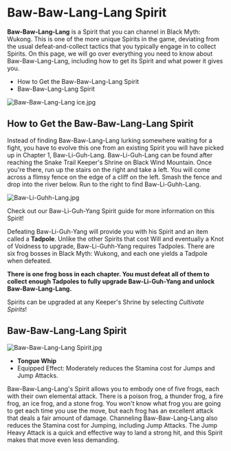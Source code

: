 # Baw-Baw-Lang-Lang Spirit

**Baw-Baw-Lang-Lang** is a Spirit that you can channel in Black Myth: Wukong. This is one of the more unique Spirits in the game, deviating from the usual defeat-and-collect tactics that you typically engage in to collect Spirits. On this page, we will go over everything you need to know about Baw-Baw-Lang-Lang, including how to get its Spirit and what power it gives you. 

  * How to Get the Baw-Baw-Lang-Lang Spirit
* Baw-Baw-Lang-Lang Spirit

![Baw-Baw-Lang-Lang ice.jpg](https://oyster.ignimgs.com/mediawiki/apis.ign.com/black-myth-wukong/9/92/Baw-Baw-Lang-Lang_ice.jpg)

## How to Get the Baw-Baw-Lang-Lang Spirit

Instead of finding Baw-Baw-Lang-Lang lurking somewhere waiting for a fight, you have to evolve this one from an existing Spirit you will have picked up in Chapter 1, Baw-Li-Guh-Lang. Baw-Li-Guh-Lang can be found after reaching the Snake Trail Keeper's Shrine on Black Wind Mountain. Once you're there, run up the stairs on the right and take a left. You will come across a flimsy fence on the edge of a cliff on the left. Smash the fence and drop into the river below. Run to the right to find Baw-Li-Guhh-Lang. 

![Baw-Li-Guhh-Lang.jpg](https://oyster.ignimgs.com/mediawiki/apis.ign.com/black-myth-wukong/d/df/Baw-Li-Guhh-Lang.jpg)

Check out our Baw-Li-Guh-Yang Spirit guide for more information on this Spirit! 

Defeating Baw-Li-Guh-Yang will provide you with his Spirit and an item called a **Tadpole**. Unlike the other Spirits that cost Will and eventually a Knot of Voidness to upgrade, Baw-Li-Guhh-Yang requires Tadpoles. There are six frog bosses in Black Myth: Wukong, and each one yields a Tadpole when defeated. 

**There is one frog boss in each chapter. You must defeat all of them to collect enough Tadpoles to fully upgrade Baw-Li-Guh-Yang and unlock Baw-Baw-Lang-Lang.**

Spirits can be upgraded at any Keeper's Shrine by selecting _Cultivate Spirits_!

## Baw-Baw-Lang-Lang Spirit

![Baw-Baw-Lang-Lang Spirit.jpg](https://oyster.ignimgs.com/mediawiki/apis.ign.com/black-myth-wukong/b/bf/Baw-Baw-Lang-Lang_Spirit.jpg)

  * **Tongue Whip**
  * Equipped Effect: Moderately reduces the Stamina cost for Jumps and Jump Attacks. 

Baw-Baw-Lang-Lang's Spirit allows you to embody one of five frogs, each with their own elemental attack. There is a poison frog, a thunder frog, a fire frog, an ice frog, and a stone frog. You won't know what frog you are going to get each time you use the move, but each frog has an excellent attack that deals a fair amount of damage. Channeling Baw-Baw-Lang-Lang also reduces the Stamina cost for Jumping, including Jump Attacks. The Jump Heavy Attack is a quick and effective way to land a strong hit, and this Spirit makes that move even less demanding. 

